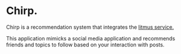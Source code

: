 <h1 className='text-primary'>Chirp.</h1>

<p>Chirp is a recommendation system that integrates the <a href='https://github.com/BlackHart98/Litmus'>litmus service.</a></p>
<p>
  This application mimicks a social media application and recommends friends and topics to follow based on your interaction with posts.
</p>